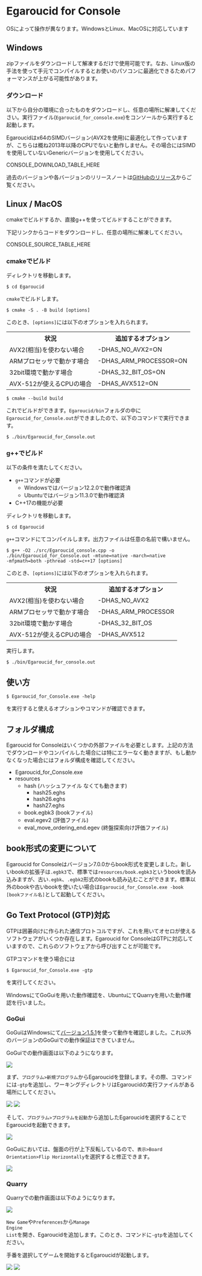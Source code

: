 # Egaroucid for Console

OSによって操作が異なります。WindowsとLinux、MacOSに対応しています



## Windows

zipファイルをダウンロードして解凍するだけで使用可能です。なお、Linux版の手法を使って手元でコンパイルするとお使いのパソコンに最適化できるためパフォーマンスが上がる可能性があります。

### ダウンロード

以下から自分の環境に合ったものをダウンロードし、任意の場所に解凍してください。実行ファイル(<code>Egaroucid_for_console.exe</code>)をコンソールから実行すると起動します。



Egaroucidはx64のSIMDバージョン(AVX2を使用)に最適化して作っていますが、こちらは概ね2013年以降のCPUでないと動作しません。その場合にはSIMDを使用していないGenericバージョンを使用してください。



CONSOLE_DOWNLOAD_TABLE_HERE




過去のバージョンや各バージョンのリリースノートは[GitHubのリリース](https://github.com/Nyanyan/Egaroucid/releases)からご覧ください。



## Linux / MacOS

cmakeでビルドするか、直接g++を使ってビルドすることができます。

下記リンクからコードをダウンロードし、任意の場所に解凍してください。



CONSOLE_SOURCE_TABLE_HERE



### cmakeでビルド

ディレクトリを移動します。



<code>$ cd Egaroucid</code>



<code>cmake</code>でビルドします。



<code>$ cmake -S . -B build [options]</code>



このとき、<code>[options]</code>には以下のオプションを入れられます。



<div class="table_wrapper"><table>
    <tr>
        <th>状況</th>
        <th>追加するオプション</th>
    </tr>
    <tr>
        <td>AVX2(相当)を使わない場合</td>
        <td>-DHAS_NO_AVX2=ON</td>
    </tr>
    <tr>
        <td>ARMプロセッサで動かす場合</td>
        <td>-DHAS_ARM_PROCESSOR=ON</td>
    </tr>
    <tr>
        <td>32bit環境で動かす場合</td>
        <td>-DHAS_32_BIT_OS=ON</td>
    </tr>
    <tr>
        <td>AVX-512が使えるCPUの場合</td>
        <td>-DHAS_AVX512=ON</td>
    </tr>
    </table></div>






<code>$ cmake --build build</code>



これでビルドができます。<code>Egaroucid/bin</code>フォルダの中に<code>Egaroucid_for_Console.out</code>ができましたので、以下のコマンドで実行できます。



<code>$ ./bin/Egaroucid_for_Console.out</code>



### g++でビルド

以下の条件を満たしてください。

<ul>
    <li><code>g++</code>コマンドが必要
        <ul>
            <li>Windowsではバージョン12.2.0で動作確認済</li>
            <li>Ubuntuではバージョン11.3.0で動作確認済</li>
        </ul>
    </li>
    <li>C++17の機能が必要</li>
</ul>
ディレクトリを移動します。



<code>$ cd Egaroucid</code>



<code>g++</code>コマンドにてコンパイルします。出力ファイルは任意の名前で構いません。



<code>$ g++ -O2 ./src/Egaroucid_console.cpp -o ./bin/Egaroucid_for_Console.out -mtune=native -march=native -mfpmath=both -pthread -std=c++17 [options]</code>



このとき、<code>[options]</code>には以下のオプションを入れられます。



<div class="table_wrapper"><table>
    <tr>
        <th>状況</th>
        <th>追加するオプション</th>
    </tr>
    <tr>
        <td>AVX2(相当)を使わない場合</td>
        <td>-DHAS_NO_AVX2</td>
    </tr>
    <tr>
        <td>ARMプロセッサで動かす場合</td>
        <td>-DHAS_ARM_PROCESSOR</td>
    </tr>
    <tr>
        <td>32bit環境で動かす場合</td>
        <td>-DHAS_32_BIT_OS</td>
    </tr>
    <tr>
        <td>AVX-512が使えるCPUの場合</td>
        <td>-DHAS_AVX512</td>
    </tr>
    </table></div>




実行します。



<code>$ ./bin/Egaroucid_for_console.out</code>





## 使い方

<code>$ Egaroucid_for_Console.exe -help</code>

を実行すると使えるオプションやコマンドが確認できます。



## フォルダ構成

Egaroucid for Consoleはいくつかの外部ファイルを必要とします。上記の方法でダウンロードやコンパイルした場合には特にエラーなく動きますが、もし動かなくなった場合にはフォルダ構成を確認してください。

<ul>
    <li>Egaroucid_for_Console.exe</li>
    <li>resources
        <ul>
            <li>hash (ハッシュファイル なくても動きます)
                <ul>
                    <li>hash25.eghs</li>
                    <li>hash26.eghs</li>
                    <li>hash27.eghs</li>
                </ul>
            </li>
            <li>book.egbk3 (bookファイル)</li>
            <li>eval.egev2 (評価ファイル)</li>
            <li>eval_move_ordering_end.egev (終盤探索向け評価ファイル)</li>
        </ul>
    </li>
</ul>




## book形式の変更について

Egaroucid for Consoleはバージョン7.0.0からbook形式を変更しました。新しいbookの拡張子は```.egbk3```で、標準では```resources/book.egbk3```というbookを読み込みますが、古い```.egbk```、```.egbk2```形式のbookも読み込むことができます。標準以外のbookや古いbookを使いたい場合は```Egaroucid_for_Console.exe -book [bookファイル名]```として起動してください。




## Go Text Protocol (GTP)対応

GTPは囲碁向けに作られた通信プロトコルですが、これを用いてオセロが使えるソフトウェアがいくつか存在します。Egaroucid for ConsoleはGTPに対応していますので、これらのソフトウェアから呼び出すことが可能です。



GTPコマンドを使う場合には



<code>$ Egaroucid_for_Console.exe -gtp</code>



を実行してください。



WindowsにてGoGuiを用いた動作確認を、UbuntuにてQuarryを用いた動作確認を行いました。



### GoGui

GoGuiはWindowsにて[バージョン1.5.1](https://github.com/Remi-Coulom/gogui/releases/tag/v1.5.1)を使って動作を確認しました。これ以外のバージョンのGoGuiでの動作保証はできていません。

GoGuiでの動作画面は以下のようになります。

<div class="centering_box">
    <img class="pic2" src="img/gogui_with_egaroucid.png">
</div>

まず、<code>プログラム>新規プログラム</code>からEgaroucidを登録します。その際、コマンドには<code>-gtp</code>を追加し、ワーキングディレクトリはEgaroucidの実行ファイルがある場所にしてください。

<div class="centering_box">
    <img class="pic2" src="img/gogui_new_program.png">
    <img class="pic2" src="img/gogui_new_program2.png">
</div>

そして、<code>プログラム>プログラムを起動</code>から追加したEgaroucidを選択することでEgaroucidを起動できます。

<div class="centering_box">
    <img class="pic2" src="img/gogui_launch.png">
</div>

GoGuiにおいては、盤面の行が上下反転しているので、<code>表示>Board Orientation>Flip Horizontally</code>を選択すると修正できます。

<div class="centering_box">
    <img class="pic2" src="img/gogui_orientation.png">
</div>



### Quarry

Quarryでの動作画面は以下のようになります。

<div class="centering_box">
    <img class="pic2" src="img/quarry_with_egaroucid.png">
</div>

<code>New Game</code>や<code>Preferences</code>から<code>Manage Engine List</code>を開き、Egaroucidを追加します。このとき、コマンドに<code>-gtp</code>を追加してください。



手番を選択してゲームを開始するとEgaroucidが起動します。

<div class="centering_box">
    <img class="pic2" src="img/quarry_setting1.png">
    <img class="pic2" src="img/quarry_setting2.png">
</div>


